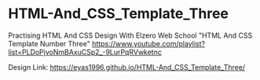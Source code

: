 # HTML-And_CSS_Template_Three

Practising HTML And CSS Design With Elzero Web School "HTML And CSS Template Number Three" https://www.youtube.com/playlist?list=PLDoPjvoNmBAxuCSp2_-9LurPqRVwketnc

Design Link: https://eyas1996.github.io/HTML-And_CSS_Template_Three/
